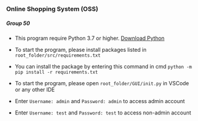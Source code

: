 ### Online Shopping System (OSS)
##### Group 50
 
- This program require Python 3.7 or higher.
  [Download Python](https://www.python.org/)


- To start the program, please install packages listed in
`root_folder/src/requirements.txt`

- You can install the package by entering this command in cmd
 `python -m pip install -r requirements.txt ` 

- To start the program, please open `root_folder/GUI/init.py` in VSCode or any other IDE

- Enter `Username: admin` and `Password: admin` to access admin account
- Enter `Username: test` and `Password: test` to access non-admin account
